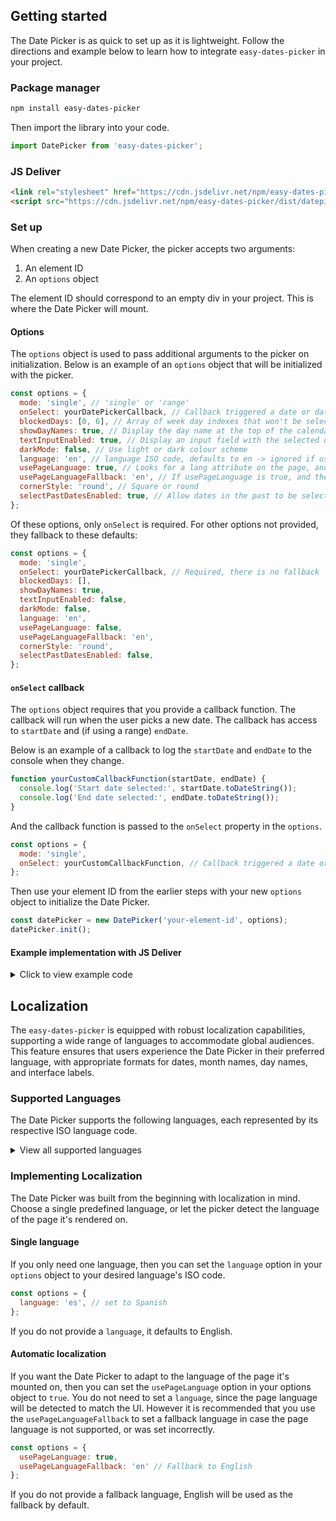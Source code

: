 ## Getting started
The Date Picker is as quick to set up as it is lightweight. Follow the directions and example below to learn how to integrate `easy-dates-picker` in your project.

### Package manager

```bash
npm install easy-dates-picker
```

Then import the library into your code.

```js
import DatePicker from 'easy-dates-picker';
```

### JS Deliver
```html
<link rel="stylesheet" href="https://cdn.jsdelivr.net/npm/easy-dates-picker/dist/datepicker.css">
<script src="https://cdn.jsdelivr.net/npm/easy-dates-picker/dist/datepicker.bundle.js"></script>
```

### Set up
When creating a new Date Picker, the picker accepts two arguments:
1. An element ID
2. An `options` object

The element ID should correspond to an empty div in your project. This is where the Date Picker will mount.

#### Options
The `options` object is used to pass additional arguments to the picker on initialization. Below is an example of an `options` object that will be initialized with the picker.

```javascript
const options = {
  mode: 'single', // 'single' or 'range'
  onSelect: yourDatePickerCallback, // Callback triggered a date or date range is selected
  blockedDays: [0, 6], // Array of week day indexes that won't be selectable. Example blocks Sat and Sun (0=sunday, 1=monday, etc)
  showDayNames: true, // Display the day name at the top of the calendar
  textInputEnabled: true, // Display an input field with the selected date. The calendar becomes visible when clicking the input
  darkMode: false, // Use light or dark colour scheme
  language: 'en', // language ISO code, defaults to en -> ignored if usePageLanguage is true
  usePageLanguage: true, // Looks for a lang attribute on the page, and if the language is supported, uses it
  usePageLanguageFallback: 'en', // If usePageLanguage is true, and the page language is not supported, use this language
  cornerStyle: 'round', // Square or round
  selectPastDatesEnabled: true, // Allow dates in the past to be selected
};
```

Of these options, only `onSelect` is required. For other options not provided, they fallback to these defaults:

```javascript
const options = {
  mode: 'single',
  onSelect: yourDatePickerCallback, // Required, there is no fallback
  blockedDays: [],
  showDayNames: true,
  textInputEnabled: false,
  darkMode: false,
  language: 'en',
  usePageLanguage: false,
  usePageLanguageFallback: 'en',
  cornerStyle: 'round',
  selectPastDatesEnabled: false,
};
```

#### `onSelect` callback
The `options` object requires that you provide a callback function. The callback will run when the user picks a new date. The callback has access to `startDate` and (if using a range) `endDate`.

Below is an example of a callback to log the `startDate` and `endDate` to the console when they change.

```javascript
function yourCustomCallbackFunction(startDate, endDate) {
  console.log('Start date selected:', startDate.toDateString());
  console.log('End date selected:', endDate.toDateString());
}
```

And the callback function is passed to the `onSelect` property in the `options`.

```javascript
const options = {
  mode: 'single',
  onSelect: yourCustomCallbackFunction, // Callback triggered a date or date range is selected
};
```

Then use your element ID from the earlier steps with your new `options` object to initialize the Date Picker.

```javascript
const datePicker = new DatePicker('your-element-id', options);
datePicker.init();
```

#### Example implementation with JS Deliver

<details>
<summary>Click to view example code</summary>

```html
<!DOCTYPE html>
<html lang="en">
    <head>
        <title>Easy Dates Picker Demo</title>
        <link rel="stylesheet" href="https://cdn.jsdelivr.net/npm/easy-dates-picker/dist/datepicker.css">
    </head>
    <body>
        <!--  Date Picker mounted here  -->
        <div id="easy-dates-picker"></div>
        <script src="https://cdn.jsdelivr.net/npm/easy-dates-picker/dist/datepicker.bundle.js"></script>
        <!--  Initialize Date Picker in script -->
        <script>
          document.addEventListener('DOMContentLoaded', function () {
            
            function datePickerCallback(startDate, endDate) {
              if (endDate) {
                console.log(
                  'Date Range Selected:',
                  startDate.toDateString(),
                  'to',
                  endDate.toDateString()
                );
              } else {
                console.log('Date Selected:', startDate.toDateString());
              }
            }

            const options = {
              mode: 'single', // 'single' or 'range', defaults to 'single'
              onSelect: datePickerCallback, // Callback for whenever a date or date range is selected - Required
              blockedDays: [0, 6], // Prevent Saturday and Sunday from being selected
              showDayNames: true,
              textInputEnabled: true, // Show input field, calendar displays on click
              darkMode: false,
              language: 'en', // language ISO code, defaults to en -> ignored if usePageLanguage is true
              usePageLanguage: true, // Looks for a lang attribute on the page, and if the language is supported, uses it
              usePageLanguageFallback: 'en' // If usePageLanguage is true, and the page language is not supported, use this language
              // rest of your options, if applicable
            };
        
            const datePicker = new DatePicker('easy-dates-picker', options);
            datePicker.init();
          });
        </script>
    </body>
</html>
```
</details>

## Localization
The `easy-dates-picker` is equipped with robust localization capabilities, supporting a wide range of languages to accommodate global audiences. This feature ensures that users experience the Date Picker in their preferred language, with appropriate formats for dates, month names, day names, and interface labels.

### Supported Languages
The Date Picker supports the following languages, each represented by its respective ISO language code.

<details>
<summary>View all supported languages</summary>

- Bulgarian (`bg-BG`)
- Czech (`cs`)
- Danish (`da`)
- German (`de`)
- Greek (`el`)
- English (`en`)
- Spanish (`es`)
- Finnish (`fi`)
- French (`fr`)
- Croatian (`hr-HR`)
- Hungarian (`hu`)
- Indonesian (`id`)
- Italian (`it`)
- Japanese (`ja`)
- Korean (`ko`)
- Lithuanian (`lt-LT`)
- Dutch (`nl`)
- Norwegian Bokmål (`nb`)
- Polish (`pl`)
- Brazilian Portuguese (`pt-BR`)
- European Portuguese (`pt-PT`)
- Romanian (`ro-RO`)
- Russian (`ru`)
- Slovak (`sk-SK`)
- Slovenian (`sl-SL`)
- Swedish (`sv`)
- Thai (`th`)
- Turkish (`tr`)
- Vietnamese (`vi`)
- Chinese (Simplified) (`zh-CN`)
- Chinese (Traditional) (`zh-TW`)

</details>

### Implementing Localization
The Date Picker was built from the beginning with localization in mind. Choose a single predefined language, or let the picker detect the language of the page it's rendered on. 

#### Single language
If you only need one language, then you can set the `language` option in your `options` object to your desired language's ISO code.

```javascript
const options = {
  language: 'es', // set to Spanish
};
```

If you do not provide a `language`, it defaults to English.

#### Automatic localization
If you want the Date Picker to adapt to the language of the page it's mounted on, then you can set the `usePageLanguage` option in your options object to `true`. You do not need to set a `language`, since the page language will be detected to match the UI. However it is recommended that you use the `usePageLanguageFallback` to set a fallback language in case the page language is not supported, or was set incorrectly. 

```javascript
const options = {
  usePageLanguage: true,
  usePageLanguageFallback: 'en' // Fallback to English
};
```

If you do not provide a fallback language, English will be used as the fallback by default.